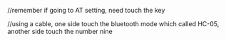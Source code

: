 //remember if going to AT setting, need touch the key 

//using a cable, one side touch the bluetooth mode which called HC-05, another side touch the number nine 
